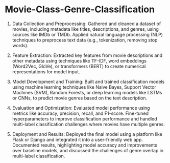 # Movie-Class-Genre-Classification
1) Data Collection and Preprocessing: Gathered and cleaned a dataset of movies, including metadata like titles, descriptions, and genres, using sources like IMDb or TMDb. Applied natural language processing (NLP) techniques to preprocess text data (e.g., tokenization, removing stop words).

2) Feature Extraction: Extracted key features from movie descriptions and other metadata using techniques like TF-IDF, word embeddings (Word2Vec, GloVe), or transformers (BERT) to create numerical representations for model input.

3) Model Development and Training: Built and trained classification models using machine learning techniques like Naive Bayes, Support Vector Machines (SVM), Random Forests, or deep learning models like LSTMs or CNNs, to predict movie genres based on the text description.

4) Evaluation and Optimization: Evaluated model performance using metrics like accuracy, precision, recall, and F1-score. Fine-tuned hyperparameters to improve classification performance and handled multi-label classification challenges where movies have multiple genres.

5) Deployment and Results: Deployed the final model using a platform like Flask or Django and integrated it into a user-friendly web app. Documented results, highlighting model accuracy and improvements over baseline models, and discussed the challenges of genre overlap in multi-label classification.

